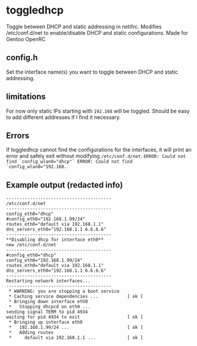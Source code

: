 # toggledhcp
Toggle between DHCP and static addressing in netifrc. Modifies /etc/conf.d/net to enable/disable DHCP and static configurations.
Made for Gentoo OpenRC
## config.h
Set the interface name(s) you want to toggle between DHCP and static addressing.
## limitations
For now only static IPs starting with ```192.168``` will be toggled.
Should be easy to add different addresses if I find it necessary.
## Errors
If toggledhcp cannot find the configurations for the interfaces, 
it will print an error and safely exit without modifying ```/etc/conf.d/net```.
```ERROR: Could not find `config_wlan0="dhcp"`
ERROR: Could not find `config_wlan0="192.168.```



## Example output (redacted info)
```
----------------------------------------
/etc/conf.d/net
----------------------------------------
config_eth0="dhcp"
#config_eth0="192.168.1.99/24"
routes_eth0="default via 192.168.1.1"
dns_servers_eth0="192.168.1.1 6.6.6.6"
----------------------------------------
**Disabling dhcp for interface eth0**
new /etc/conf.d/net
----------------------------------------
#config_eth0="dhcp"
config_eth0="192.168.1.99/24"
routes_eth0="default via 192.168.1.1"
dns_servers_eth0="192.168.1.1 6.6.6.6"
----------------------------------------
Restarting network interfaces...
----------------------------------------
 * WARNING: you are stopping a boot service
 * Caching service dependencies ...           [ ok ]
 * Bringing down interface eth0
 *   Stopping dhcpcd on eth0 ...
sending signal TERM to pid 4934
waiting for pid 4934 to exit                  [ ok ]
 * Bringing up interface eth0
 *   192.168.1.99/24 ...                      [ ok ]
 *   Adding routes
 *     default via 192.168.1.1 ...            [ ok ]
```
